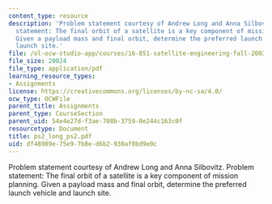 ```yaml
---
content_type: resource
description: 'Problem statement courtesy of Andrew Long and Anna Silbovitz. Problem
  statement: The final orbit of a satellite is a key component of mission planning.
  Given a payload mass and final orbit, determine the preferred launch vehicle and
  launch site.'
file: /ol-ocw-studio-app/courses/16-851-satellite-engineering-fall-2003/df48989e75e97b8ed6b2930af0bd9e0c_ps2_long_ps2.pdf
file_size: 20024
file_type: application/pdf
learning_resource_types:
- Assignments
license: https://creativecommons.org/licenses/by-nc-sa/4.0/
ocw_type: OCWFile
parent_title: Assignments
parent_type: CourseSection
parent_uid: 54e4e27d-f3ae-708b-3759-0e244c163c0f
resourcetype: Document
title: ps2_long_ps2.pdf
uid: df48989e-75e9-7b8e-d6b2-930af0bd9e0c
---
```

Problem statement courtesy of Andrew Long and Anna Silbovitz. Problem statement: The final orbit of a satellite is a key component of mission planning. Given a payload mass and final orbit, determine the preferred launch vehicle and launch site.
